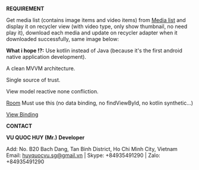 **REQUIREMENT**

Get media list (contains image items and video items) from [Media list](https://raw.githubusercontent.com/wee-test/test2022/main/media-list) and display it on recycler view (with video type, only show thumbnail, no need play it), download each media and update on recycler adapter when it downloaded successfully, same image below:


**What i hope !?:**
Use kotlin instead of Java (because it's the first android native application development).

A clean MVVM architecture.

Single source of trust.

View model reactive none confliction.


<!-- ![screenshot](screenshot.png) -->


[Room](https://developer.android.com/jetpack/androidx/releases/room)
Must use this (no data binding, no findViewById, no kotlin synthetic...)

[View Binding](https://developer.android.com/topic/libraries/view-binding#kts)


**CONTACT** 

**VU QUOC HUY (Mr.)**
**Developer**

<!-- ![wee](wee_logo.png) -->

Add: No. B20 Bach Dang, Tan Binh District, Ho Chi Minh City, Vietnam
Email: huyquocvu.sg@gmail.vn |  Skype: +84935491290 | Zalo: +84935491290